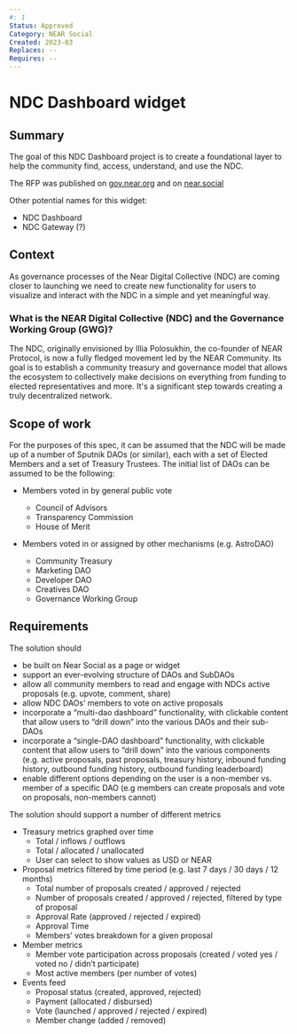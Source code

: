 ```yaml
---
#: 1
Status: Approved
Category: NEAR Social
Created: 2023-03
Replaces: --
Requires: --
---
```


# NDC Dashboard widget

## Summary

The goal of this NDC Dashboard project is to create a foundational layer to help the community find, access, understand, and use the NDC.

The RFP was published on [gov.near.org](https://gov.near.org/t/ndc-dashboard-request-for-proposal/33080) and on [near.social](https://near.social/#/devgovgigs.near/widget/gigs-board.pages.Post?id=226)

Other potential names for this widget:

- NDC Dashboard
- NDC Gateway (?)

## Context

As governance processes of the Near Digital Collective (NDC) are coming closer to launching we need to create new functionality for users to visualize and interact with the NDC in a simple and yet meaningful way.

### What is the NEAR Digital Collective (NDC) and the Governance Working Group (GWG)?

The NDC, originally envisioned by Illia Polosukhin, the co-founder of NEAR Protocol, is now a fully fledged movement led by the NEAR Community. Its goal is to establish a community treasury and governance model that allows the ecosystem to collectively make decisions on everything from funding to elected representatives and more. It's a significant step towards creating a truly decentralized network.

## Scope of work

For the purposes of this spec, it can be assumed that the NDC will be made up of a number of Sputnik DAOs (or similar), each with a set of Elected Members and a set of Treasury Trustees. The initial list of DAOs can be assumed to be the following:

- Members voted in by general public vote

  - Council of Advisors
  - Transparency Commission
  - House of Merit

- Members voted in or assigned by other mechanisms (e.g. AstroDAO)
  - Community Treasury
  - Marketing DAO
  - Developer DAO
  - Creatives DAO
  - Governance Working Group

## Requirements

The solution should

- be built on Near Social as a page or widget
- support an ever-evolving structure of DAOs and SubDAOs
- allow all community members to read and engage with NDCs active proposals (e.g. upvote, comment, share)
- allow NDC DAOs’ members to vote on active proposals
- incorporate a “multi-dao dashboard” functionality, with clickable content that allow users to “drill down” into the various DAOs and their sub-DAOs
- incorporate a “single-DAO dashboard” functionality, with clickable content that allow users to “drill down” into the various components (e.g. active proposals, past proposals, treasury history, inbound funding history, outbound funding history, outbound funding leaderboard)
- enable different options depending on the user is a non-member vs. member of a specific DAO (e.g members can create proposals and vote on proposals, non-members cannot)

The solution should support a number of different metrics

- Treasury metrics graphed over time
  - Total / inflows / outflows
  - Total / allocated / unallocated
  - User can select to show values as USD or NEAR
- Proposal metrics filtered by time period (e.g. last 7 days / 30 days / 12 months)
  - Total number of proposals created / approved / rejected
  - Number of proposals created / approved / rejected, filtered by type of proposal
  - Approval Rate (approved / rejected / expired)
  - Approval Time
  - Members’ votes breakdown for a given proposal
- Member metrics
  - Member vote participation across proposals (created / voted yes / voted no / didn’t participate)
  - Most active members (per number of votes)
- Events feed
  - Proposal status (created, approved, rejected)
  - Payment (allocated / disbursed)
  - Vote (launched / approved / rejected / expired)
  - Member change (added / removed)
